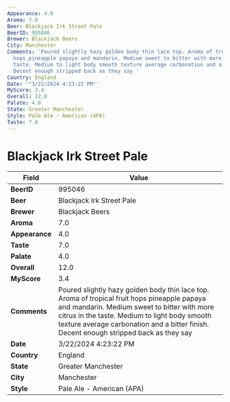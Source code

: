 ```yaml
---
Appearance: 4.0
Aroma: 7.0
Beer: Blackjack Irk Street Pale
BeerID: 995046
Brewer: Blackjack Beers
City: Manchester
Comments: 'Poured slightly hazy golden body thin lace top. Aroma of tropical fruit
  hops pineapple papaya and mandarin. Medium sweet to bitter with more citrus in the
  taste. Medium to light body smooth texture average carbonation and a bitter finish.
  Decent enough stripped back as they say '
Country: England
Date: '"3/22/2024 4:23:22 PM"'
MyScore: 3.4
Overall: 12.0
Palate: 4.0
State: Greater Manchester
Style: Pale Ale - American (APA)
Taste: 7.0
---
```


# Blackjack Irk Street Pale

| Field         | Value |
|---------------|-------|
| **BeerID** | 995046 |
| **Beer** | Blackjack Irk Street Pale |
| **Brewer** | Blackjack Beers |
| **Aroma** | 7.0 |
| **Appearance** | 4.0 |
| **Taste** | 7.0 |
| **Palate** | 4.0 |
| **Overall** | 12.0 |
| **MyScore** | 3.4 |
| **Comments** | Poured slightly hazy golden body thin lace top. Aroma of tropical fruit hops pineapple papaya and mandarin. Medium sweet to bitter with more citrus in the taste. Medium to light body smooth texture average carbonation and a bitter finish. Decent enough stripped back as they say  |
| **Date** | 3/22/2024 4:23:22 PM |
| **Country** | England |
| **State** | Greater Manchester |
| **City** | Manchester |
| **Style** | Pale Ale - American (APA) |
